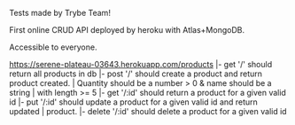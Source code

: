 Tests made by Trybe Team!

First online CRUD API deployed by heroku with Atlas+MongoDB.

Accessible to everyone. 

https://serene-plateau-03643.herokuapp.com/products 
|- get '/' should return all products in db
|- post '/' should create a product and return product created. 
|  Quantity    should be a number > 0 & name should be a string 
|   with length   >= 5
|- get '/:id' should return a product for a given valid id
|- put '/:id' should update a product for a given valid id and return updated
|  product.
|- delete '/:id' should delete a product for a given valid id